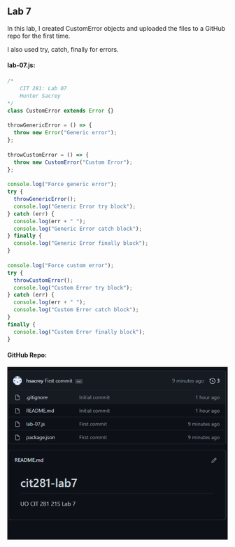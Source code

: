 ## Lab 7

In this lab, I created CustomError objects and uploaded the files to a GitHub repo for the first time.

I also used try, catch, finally for errors.

#### lab-07.js:
```javascript
/*
    CIT 281: Lab 07
    Hunter Sacrey
*/
class CustomError extends Error {}

throwGenericError = () => {
  throw new Error("Generic error");
};

throwCustomError = () => {
  throw new CustomError("Custom Error");
};

console.log("Force generic error");
try {
  throwGenericError();
  console.log("Generic Error try block");
} catch (err) {
  console.log(err + " ");
  console.log("Generic Error catch block");
} finally {
  console.log("Generic Error finally block");
}

console.log("Force custom error");
try {
  throwCustomError();
  console.log("Custom Error try block");
} catch (err) {
  console.log(err + " ");
  console.log("Custom Error catch block");
} 
finally {
  console.log("Custom Error finally block");
}
```
#### GitHub Repo:
![lab7 repo](lab-07.png)
